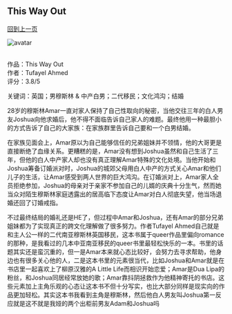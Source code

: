 ## This Way Out
[回到上一页](https://boheme13.github.io/Reviews/)  &nbsp;&nbsp;

![avatar](https://wordpress.bigissue.com/wp-content/uploads/2022/07/1521_Books_2.jpg)
<br>
<br>

作品：This Way Out<br>
作者：Tufayel Ahmed<br>
评分：3.8/5<br>

关键词：英国；男穆斯林 & 中产白男；二代移民；文化鸿沟；结婚

28岁的穆斯林Amar一直对家人保持了自己性取向的秘密，当他交往三年的白人男友Joshua向他求婚后，他不得不面临告诉自己家人的难题。最终他用一种最胆小的方式告诉了自己的大家族：在家族群里告诉自己要和一个白男结婚。

在家族见面会上，Amar原以为自己能够信任的兄弟姐妹并不领情，他的大哥更是直接断绝了血缘关系。更糟糕的是，Amar没有想到Joshua虽然和自己生活了三年，但他的白人中产家人却也没有真正理解Amar特殊的文化处境。当他开始和Joshua筹备订婚派对时，Joshua的城郊父母用白人中产的方式关心Amar和他们儿子的生活，让Amar感受到两人世界的巨大鸿沟。在订婚派对上，Amar家人全员拒绝参加，Joshua的母亲对于亲家不参加自己的儿婿的庆典十分生气，然而她当众对陌生穆斯林家庭透露出的居高临下态度让Amar对白人彻底失望，他当场退婚还回了订婚戒指。

不过最终结局的婚礼还是HE了，但过程中Amar和Joshua，还有Amar的部分兄弟姐妹都为了实现真正的跨文化理解做了很多努力。作者Tufayel Ahmed自己就是和主人公一样的二代南亚穆斯林英国移民，这本书属于queer作品里偏向romance的那种，是我看过的几本中亚南亚移民的queer书里最轻松快乐的一本。书里的话题其实还是蛮沉重的，但一是Amar本来就心态比较好，会努力去寻求帮助，他身边也有很多关心他的人，二是这本书里的元素很当代，比如Joshua和Amar就是在书店里一起喜欢上了柳原汉雅的A Little Life而相识开始恋爱；Amar是Dua Lipa的粉丝，和Joshua同居经常放她的歌；Amar靠抖阴拯救作为他精神寄托的书店。这些元素加上主角乐观的心态让这本书不但十分写实，也比大部分同样是现实向的作品更加轻松。其实这本书我看到主角是穆斯林，然后他白人男友叫Joshua第一反应就是这不就是我娅的两个出柜前男友Adam和Joshua吗